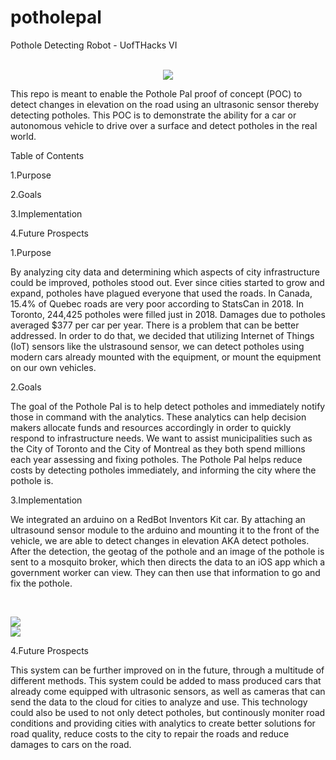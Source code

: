 # potholepal
Pothole Detecting Robot - UofTHacks VI

<p align="center">
  </br>
  <img src="https://i.imgur.com/AtI0mDD.jpg"/>
</p>

This repo is meant to enable the Pothole Pal proof of concept (POC) to detect changes in elevation on the road using an ultrasonic sensor thereby detecting potholes. This POC is to demonstrate the ability for a car or autonomous vehicle to drive over a surface and detect potholes in the real world. 

Table of Contents

1.Purpose

2.Goals

3.Implementation

4.Future Prospects


1.Purpose

By analyzing city data and determining which aspects of city infrastructure could be improved, potholes stood out. Ever since cities started to grow and expand, potholes have plagued everyone that used the roads. In Canada, 15.4% of Quebec roads are very poor according to StatsCan in 2018. In Toronto, 244,425 potholes were filled just in 2018. Damages due to potholes averaged $377 per car per year. There is a problem that can be better addressed. In order to do that, we decided that utilizing Internet of Things (IoT) sensors like the ulstrasound sensor, we can detect potholes using modern cars already mounted with the equipment, or mount the equipment on our own vehicles.

2.Goals

The goal of the Pothole Pal is to help detect potholes and immediately notify those in command with the analytics. These analytics can help decision makers allocate funds and resources accordingly in order to quickly respond to infrastructure needs. We want to assist municipalities such as the City of Toronto and the City of Montreal as they both spend millions each year assessing and fixing potholes. The Pothole Pal helps reduce costs by detecting potholes immediately, and informing the city where the pothole is. 

3.Implementation

We integrated an arduino on a RedBot Inventors Kit car. By attaching an ultrasound sensor module to the arduino and mounting it to the front of the vehicle, we are able to detect changes in elevation AKA detect potholes. After the detection, the geotag of the pothole and an image of the pothole is sent to a mosquito broker, which then directs the data to an iOS app which a government worker can view. They can then use that information to go and fix the pothole. 
<p align="center">
  </br>
  <div>
  <div style="float:left, width:50%, padding:5px">
    <img src="https://i.imgur.com/Lv1A5xf.png"/>
  </div>
  <div style="float:left, width:50%, padding:5px">
    <img src="https://i.imgur.com/4DD3Xuc.png"/>
  </div>
</div>
</p>

4.Future Prospects

This system can be further improved on in the future, through a multitude of different methods. This system could be added to mass produced cars that already come equipped with ultrasonic sensors, as well as cameras that can send the data to the cloud for cities to analyze and use. This technology could also be used to not only detect potholes, but continously moniter road conditions and providing cities with analytics to create better solutions for road quality, reduce costs to the city to repair the roads and reduce damages to cars on the road.

